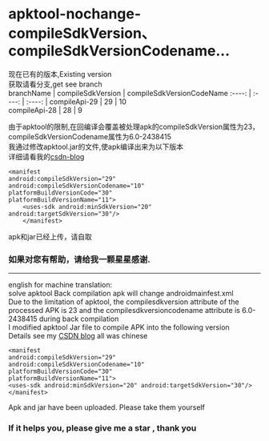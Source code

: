 # apktool-nochange-compileSdkVersion、compileSdkVersionCodename...
现在已有的版本,Existing version    
获取请看分支,get see branch  
 branchName | compileSdkVersion | compileSdkVersionCodeName
 :----: | :----: | :----: |
 compileApi-29 | 29 | 10   
 compileApi-28 | 28 | 9 
  
由于apktool的限制,在回编译会覆盖被处理apk的compileSdkVersion属性为23，compileSdkVersionCodename属性为6.0-2438415  
我通过修改apktool.jar的文件,使apk编译出来为以下版本  
详细请看我的[csdn-blog](https://blog.csdn.net/weixin_44681497/article/details/124174463)   
```
<manifest
android:compileSdkVersion="29" 
android:compileSdkVersionCodename="10" 
platformBuildVersionCode="30" 
platformBuildVersionName="11">
    <uses-sdk android:minSdkVersion="20" android:targetSdkVersion="30"/>
    </manifest>
```  
apk和jar已经上传，请自取  

### 如果对您有帮助，请给我一颗星星感谢.
---
english for machine translation:  
solve apktool Back compilation apk will change androidmainfest.xml  
Due to the limitation of apktool, the compilesdkversion attribute of the processed APK is 23 and the compilesdkversioncodename attribute is 6.0-2438415 during back compilation  
I modified apktool Jar file to compile APK into the following version  
Details see my [CSDN blog](https://blog.csdn.net/weixin_44681497/article/details/124174463)  all was chinese  
```
<manifest
android:compileSdkVersion="29" 
android:compileSdkVersionCodename="10" 
platformBuildVersionCode="30" 
platformBuildVersionName="11">
<uses-sdk android:minSdkVersion="20" android:targetSdkVersion="30"/>
</manifest>
```
Apk and jar have been uploaded. Please take them yourself  

### If it helps you, please give me a star , thank you
